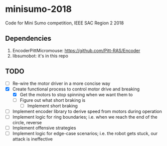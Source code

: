 # minisumo-2018
Code for Mini Sumo competition, IEEE SAC Region 2 2018

## Dependencies
1. EncoderPittMicromouse: https://github.com/Pitt-RAS/Encoder
1. libsumobot: it's in this repo
## TODO
- [ ] Re-wire the motor driver in a more concise way
- [x] Create functional process to control motor drive and breaking
  - [x] Get the motors to stop spinning when we want them to
  - [ ] Figure out what short braking is
    - [ ] Implement short braking
- [ ] Implement encoder library to derive speed from motors during operation
- [ ] Implement logic for ring boundaries; i.e. when we reach the end of the circle, reverse
- [ ] Implement offensive strategies
- [ ] Implement logic for edge-case scenarios; i.e. the robot gets stuck, our attack is ineffective
